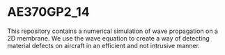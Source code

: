 # AE370GP2_14
This repository contains a numerical simulation of wave propagation on a 2D membrane. We use the wave equation to create a way of detecting material defects on aircraft in an efficient and not intrusive manner.
